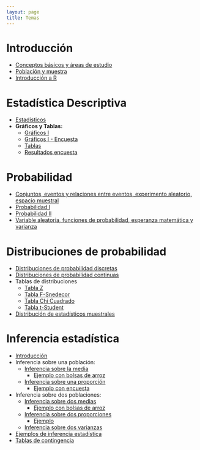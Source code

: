 ```yaml
---
layout: page
title: Temas
---
```


# Introducción
- [Conceptos básicos y áreas de estudio](/Temas/1_Introduccion.html)
- [Población y muestra](/Temas/2_PoblacionMuestra.pdf)
- [Introducción a R](/Temas/IntroR.pdf)

# Estadística Descriptiva 
- [Estadísticos](/Temas/3_Estadisticos.pdf)
- **Gráficos y Tablas:**
    - [Gráficos I](/Temas/04_Graficos.pdf)
    - [Gráficos I - Encuesta](/Temas/4_Graficos.html)   
    - [Tablas](/Temas/6_Tablas.html)
    - [Resultados encuesta](/Temas/Encuesta.csv)

# Probabilidad
- [Conjuntos, eventos y relaciones entre eventos, experimento aleatorio, espacio muestral](/Temas/7_IntroProbabilidad.pdf)
- [Probabilidad I](/Temas/8_Probabilidad.pdf)
- [Probabilidad II](/Temas/9_Probabilidad2.pdf)
- [Variable aleatoria, funciones de probabilidad, esperanza matemática y varianza](/Temas/10_VariableAleatoria.pdf)

# Distribuciones de probabilidad
- [Distribuciones de probabilidad discretas](/Temas/11_Discretas.pdf)
- [Distribuciones de probabilidad continuas](/Temas/12_Continuas.pdf)
- Tablas de distribuciones
    - [Tabla Z](/Temas/Z.pdf)
    - [Tabla F-Snedecor](/Temas/F.pdf)
    - [Tabla Chi Cuadrado](/Temas/Jicuadrado.pdf)
    - [Tabla t-Student](/Temas/t.pdf)
- [Distribución de estadísticos muestrales](/Temas/13_Inferencia_Mu.pdf)

# Inferencia estadística
- [Introducción](/Temas/14_Inferencia.pdf)
- Inferencia sobre una población:
    - [Inferencia sobre la media](/Temas/15_UnaPob.pdf)
        - [Ejemplo con bolsas de arroz](/Temas/Ejemplo_Arroz.html)
    - [Inferencia sobre una proporción](/Temas/16_UnaPob.pdf)
        - [Ejemplo con encuesta](/Temas/Ejemplo_p.html)
- Inferencia sobre dos poblaciones:    
    - [Inferencia sobre dos medias](/Temas/17_dosPob.pdf)
        - [Ejemplo con bolsas de arroz](/Temas/Ejemplo_Arroz2.html)
    - [Inferencia sobre dos proporciones](/Temas/18_dosPob.pdf)
        - [Ejemplo](/Temas/Ejemplo_p2.html)
    - [Inferencia sobre dos varianzas](/Temas/19_dosPob.pdf)
- [Ejemplos de inferencia estadística](/Temas/20_ejemplos.html)      
- [Tablas de contingencia](/Temas/21_tcontingencia.pdf)    